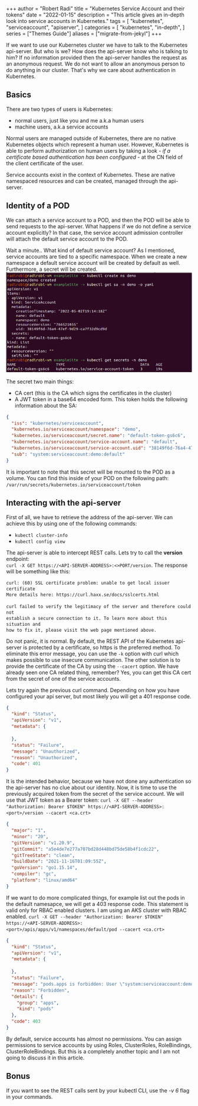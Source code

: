 +++
author = "Robert Radi"
title = "Kubernetes Service Account and their tokens"
date = "2022-01-15"
description = "This article gives an in-depth look  into service accounts in Kubernetes."
tags = [
    "kubernetes",
    "serviceaccount",
    "apiserver",
]
categories = [
    "kubernetes",
    "in-depth",
]
series = ["Themes Guide"]
aliases = ["migrate-from-jekyl"]
+++

If we want to use our Kubernetes cluster we have to talk to the Kubernetes api-server. But who is we? How does the api-server know who is talking to him? If no information provided then the api-server handles the request as an anonymous request. We do not want to allow an anonymous person to do anything in our cluster. That's why we care about authentication in Kubernetes. 

## Basics
There are two types of users is Kubernetes:
* normal users, just like you and me a.k.a human users
* machine users, a.k.a service accounts

Normal users are managed outside of Kubernetes, there are no native Kubernetes objects which represent a human user. However, Kubernetes is able to perform authorization on human users by taking a look - *if a certificate based authentication has been configured* - at the CN field of the client certificate of the user.

Service accounts exist in the context of Kubernetes. These are native namespaced resources and can be created, managed through the api-server. 

## Identity of a POD
We can attach a service account to a POD, and then the POD will be able to send requests to the api-server. What happens if we do not define a service account explicitly? In that case, the service account admission controller will attach the default service account to the POD. 

Wait a minute.. What kind of default service account? As I mentioned, service accounts are tied to a specific namespace. When we create a new namespace a default service account will be created by default as well. Furthermore, a secret will be created.   
![kubernetes-default-sa](/images/kubernetes_default_sa.png)

The secret two main things:
* CA cert (this is the CA which signs the certificates in the cluster)
* A JWT token in a base64 encoded form. This token holds the following information about the SA:
```json
{
  "iss": "kubernetes/serviceaccount",
  "kubernetes.io/serviceaccount/namespace": "demo",
  "kubernetes.io/serviceaccount/secret.name": "default-token-gs6c6",
  "kubernetes.io/serviceaccount/service-account.name": "default",
  "kubernetes.io/serviceaccount/service-account.uid": "38149f6d-76a4-47ef-9d29-ca7f32d9cd9d",
  "sub": "system:serviceaccount:demo:default"
}
```

It is important to note that this secret will be mounted to the POD as a volume. You can find this inside of your POD on the following path: `/var/run/secrets/kubernetes.io/serviceaccount/token`

## Interacting with the api-server
First of all, we have to retrieve the address of the api-server. We can achieve this by using one of the following commands:
* `kubectl cluster-info`
* `kubectl config view` 

The api-server is able to intercept REST calls. Lets try to call the **version** endpoint: <br>
`curl -X GET https://<API-SERVER-ADDRESS>:<>PORT/version`. The response will be something like this:
```
curl: (60) SSL certificate problem: unable to get local issuer certificate
More details here: https://curl.haxx.se/docs/sslcerts.html

curl failed to verify the legitimacy of the server and therefore could not
establish a secure connection to it. To learn more about this situation and
how to fix it, please visit the web page mentioned above.
```

Do not panic, it is normal. By default, the REST API of the Kubernetes api-server is protected by a certificate, so https is the preferred method. To eliminate this error message, you can use the `-k` option with curl which makes possible to use insecure communication. The other solution is to provide the certificate of the CA by using the `--cacert` option. We have already seen one CA related thing, remember? Yes, you can get this CA cert from the secret of one of the service accounts. 

Lets try again the previous curl command. Depending on how you have configured your api server, but most likely you will get a 401 response code. 
```json
{
  "kind": "Status",
  "apiVersion": "v1",
  "metadata": {
    
  },
  "status": "Failure",
  "message": "Unauthorized",
  "reason": "Unauthorized",
  "code": 401
}
```

It is the intended behavior, because we have not done any authentication so the api-server has no clue about our identity. Now, it is time to use the previously acquired token from the secret of the service account. We will use that JWT token as a Bearer token:
`curl -X GET --header "Authorization: Bearer $TOKEN" https://<API-SERVER-ADDRESS>:<port>/version --cacert <ca.crt>`

```json
{
  "major": "1",
  "minor": "20",
  "gitVersion": "v1.20.9",
  "gitCommit": "a5e4de7e277a707bd28d448bd75de58b4f1cdc22",
  "gitTreeState": "clean",
  "buildDate": "2021-11-16T01:09:55Z",
  "goVersion": "go1.15.14",
  "compiler": "gc",
  "platform": "linux/amd64"
}
```

If we want to do more complicated things, for example list out the pods in the default namesapce, we will get a 403 response code. This statement is valid only for RBAC enabled clusters. I am using an AKS cluster with RBAC enabled. `curl -X GET --header "Authorization: Bearer $TOKEN" https://<API-SERVER-ADDRESS>:<port>/apis/apps/v1/namespaces/default/pod --cacert <ca.crt>`

```json
{
  "kind": "Status",
  "apiVersion": "v1",
  "metadata": {
    
  },
  "status": "Failure",
  "message": "pods.apps is forbidden: User \"system:serviceaccount:demo:default\" cannot list resource \"pods\" in API group \"apps\" in the namespace \"default\": Azure does not have opinion for this user.",
  "reason": "Forbidden",
  "details": {
    "group": "apps",
    "kind": "pods"
  },
  "code": 403
}
```

By default, service accounts has almost no permissions. You can assign permissions to service accounts by using Roles, ClusterRoles, RoleBindings, ClusterRoleBindings. But this is a completely another topic and I am not going to discuss it in this article. 

## Bonus
If you want to see the REST calls sent by your kubectl CLI, use the *-v 6* flag in your commands.
